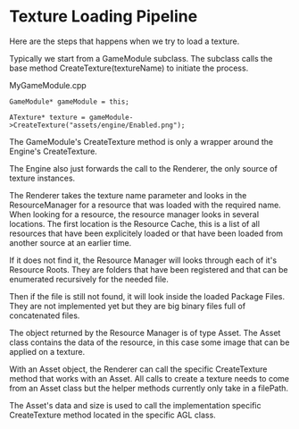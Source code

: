 # Texture Loading Pipeline

Here are the steps that happens when we try to load a texture.

Typically we start from a GameModule subclass. The subclass calls the base 
method CreateTexture(textureName) to initiate the process.

MyGameModule.cpp
```
GameModule* gameModule = this;

ATexture* texture = gameModule->CreateTexture("assets/engine/Enabled.png");
```

The GameModule's CreateTexture method is only a wrapper around the Engine's
CreateTexture.

The Engine also just forwards the call to the Renderer, the only source of 
texture instances.

The Renderer takes the texture name parameter and looks in the ResourceManager
for a resource that was loaded with the required name. When looking for a 
resource, the resource manager looks in several locations. The first location
is the Resource Cache, this is a list of all resources that have been 
explicitely loaded or that have been loaded from another source at an earlier
time.

If it does not find it, the Resource Manager will looks through each of it's 
Resource Roots. They are folders that have been registered and that can be 
enumerated recursively for the needed file. 

Then if the file is still not found, it will look inside the loaded Package
Files. They are not implemented yet but they are big binary files full of
concatenated files. 

The object returned by the Resource Manager is of type Asset. The Asset class
contains the data of the resource, in this case some image that can be applied 
on a texture.

With an Asset object, the Renderer can call the specific CreateTexture method
that works with an Asset. All calls to create a texture needs to come from an 
Asset class but the helper methods currently only take in a filePath.

The Asset's data and size is used to call the implementation specific 
CreateTexture method located in the specific AGL class.